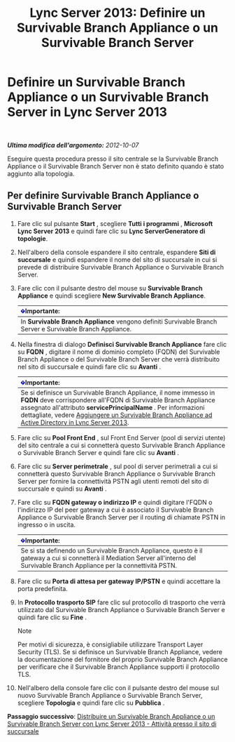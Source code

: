 ﻿---
title: 'Lync Server 2013: Definire un Survivable Branch Appliance o un Survivable Branch Server'
TOCTitle: Definire un Survivable Branch Appliance o un Survivable Branch Server
ms:assetid: 1f49cfbe-30b3-4600-af15-47cb2f58d18a
ms:mtpsurl: https://technet.microsoft.com/it-it/library/Gg398280(v=OCS.15)
ms:contentKeyID: 49299890
ms.date: 08/24/2015
mtps_version: v=OCS.15
ms.translationtype: HT
---

# Definire un Survivable Branch Appliance o un Survivable Branch Server in Lync Server 2013

 

_**Ultima modifica dell'argomento:** 2012-10-07_

Eseguire questa procedura presso il sito centrale se la Survivable Branch Appliance o il Survivable Branch Server non è stato definito quando è stato aggiunto alla topologia.

## Per definire Survivable Branch Appliance o Survivable Branch Server

1.  Fare clic sul pulsante **Start** , scegliere **Tutti i programmi** , **Microsoft Lync Server 2013** e quindi fare clic su **Lync ServerGeneratore di topologie**.

2.  Nell'albero della console espandere il sito centrale, espandere **Siti di succursale** e quindi espandere il nome del sito di succursale in cui si prevede di distribuire Survivable Branch Appliance o Survivable Branch Server.

3.  Fare clic con il pulsante destro del mouse su **Survivable Branch Appliance** e quindi scegliere **New Survivable Branch Appliance**.
    
    <table>
    <thead>
    <tr class="header">
    <th><img src="images/Gg412908.important(OCS.15).gif" title="important" alt="important" />Importante:</th>
    </tr>
    </thead>
    <tbody>
    <tr class="odd">
    <td>In <strong>Survivable Branch Appliance</strong> vengono definiti Survivable Branch Server e Survivable Branch Appliance.</td>
    </tr>
    </tbody>
    </table>


4.  Nella finestra di dialogo **Definisci Survivable Branch Appliance** fare clic su **FQDN** , digitare il nome di dominio completo (FQDN) del Survivable Branch Appliance o del Survivable Branch Server che verrà distribuito nel sito di succursale e quindi fare clic su **Avanti** .
    
    <table>
    <thead>
    <tr class="header">
    <th><img src="images/Gg412908.important(OCS.15).gif" title="important" alt="important" />Importante:</th>
    </tr>
    </thead>
    <tbody>
    <tr class="odd">
    <td>Se si definisce un Survivable Branch Appliance, il nome immesso in <strong>FQDN</strong> deve corrispondere all'FQDN di Survivable Branch Appliance assegnato all'attributo <strong>servicePrincipalName</strong> . Per informazioni dettagliate, vedere <a href="lync-server-2013-add-a-survivable-branch-appliance-to-active-directory.md">Aggiungere un Survivable Branch Appliance ad Active Directory in Lync Server 2013</a>.</td>
    </tr>
    </tbody>
    </table>


5.  Fare clic su **Pool Front End** , sul Front End Server (pool di servizi utente) del sito centrale a cui si connetterà questo Survivable Branch Appliance o Survivable Branch Server e quindi fare clic su **Avanti** .

6.  Fare clic su **Server perimetrale** , sul pool di server perimetrali a cui si connetterà questo Survivable Branch Appliance o Survivable Branch Server per fornire la connettività PSTN agli utenti remoti del sito di succursale e quindi su **Avanti** .

7.  Fare clic su **FQDN gateway o indirizzo IP** e quindi digitare l'FQDN o l'indirizzo IP del peer gateway a cui è associato il Survivable Branch Appliance o Survivable Branch Server per il routing di chiamate PSTN in ingresso o in uscita.
    
    <table>
    <thead>
    <tr class="header">
    <th><img src="images/Gg412908.important(OCS.15).gif" title="important" alt="important" />Importante:</th>
    </tr>
    </thead>
    <tbody>
    <tr class="odd">
    <td>Se si sta definendo un Survivable Branch Appliance, questo è il gateway a cui si connetterà il Mediation Server all'interno del Survivable Branch Appliance per la connettività PSTN.</td>
    </tr>
    </tbody>
    </table>


8.  Fare clic su **Porta di attesa per gateway IP/PSTN** e quindi accettare la porta predefinita.

9.  In **Protocollo trasporto SIP** fare clic sul protocollo di trasporto che verrà utilizzato dal Survivable Branch Appliance o Survivable Branch Server e quindi fare clic su **Fine** .
    

    > [!NOTE]
    > Per motivi di sicurezza, è consigliabile utilizzare Transport Layer Security (TLS). Se si definisce un Survivable Branch Appliance, vedere la documentazione del fornitore del proprio Survivable Branch Appliance per verificare che il Survivable Branch Appliance supporti il protocollo TLS.



10. Nell'albero della console fare clic con il pulsante destro del mouse sul nuovo Survivable Branch Appliance o Survivable Branch Server, scegliere **Topologia** e quindi fare clic su **Pubblica** .

**Passaggio successivo**: [Distribuire un Survivable Branch Appliance o un Survivable Branch Server con Lync Server 2013 - Attività presso il sito di succursale](lync-server-2013-deploy-a-survivable-branch-appliance-or-server-branch-site-task.md)

